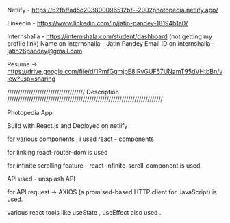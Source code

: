 
Netlify - https://62fbffad5c203800096512bf--2002photopedia.netlify.app/

Linkedin - https://www.linkedin.com/in/jatin-pandey-18194b1a0/

Internshalla - https://internshala.com/student/dashboard (not getting my profile link)
Name on internshalla - Jatin Pandey
Email ID on internshalla - jatin26pandey@gmail.com

Resume -> https://drive.google.com/file/d/1PmfGgmjpE8IRvGUF57UNamT95dVHtbBn/view?usp=sharing

//////////////////////////////////// Description ////////////////////////////////////////////////////////////////////////

Photopedia App

Build with React.js and Deployed on netlify

for various components , i used react - components 

for linking react-router-dom is used 

for infinite scrolling feature - react-infinite-scroll-component is used.

API used - unsplash API

for API request -> AXIOS (a promised-based HTTP client for JavaScript) is used.

various react tools like useState , useEffect also used .

